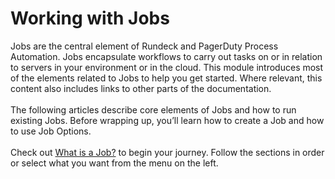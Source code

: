 # Working with Jobs
Jobs are the central element of Rundeck and PagerDuty Process Automation.  Jobs encapsulate workflows to carry out tasks on or in relation to servers in your environment or in the cloud. This module introduces most of the elements related to Jobs to help you get started. Where relevant, this content also includes links to other parts of the documentation.<br><br>
The following articles describe core elements of Jobs and how to run existing Jobs. Before wrapping up, you’ll learn how to create a Job and how to use Job Options.<br><br>
Check out [What is a Job?](http://localhost:8080/learning/getting-started/jobs/what-is-a-job.html) to begin your journey. Follow the sections in order or select what you want from the menu on the left.<br>
